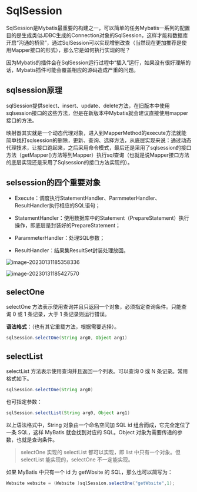 # SqlSession

SqlSession是Mybatis最重要的构建之一，可以简单的任务Mybatis一系列的配置目的是生成类似JDBC生成的Connection对象的SqlSession，这样才能和数据库开启“沟通的桥梁”，通过SqlSession可以实现增删改查（当然现在更加推荐是使用Mapper接口的形式），那么它是如何执行实现的呢？

因为Mybatis的插件会在SqlSession运行过程中“插入”运行，如果没有很好理解的话，Mybatis插件可能会覆盖相应的源码造成严重的问题。

## sqlsession原理

sqlSession提供select、insert、update、delete方法，在旧版本中使用sqlsession接口的这些方法，但是在新版本中Mybatis就会建议直接使用mapper接口的方法。

映射器其实就是一个动态代理对象，进入到MapperMethod的execute方法就能简单找打sqlsession的删除，更新、查询、选择方法，从底层实现来说：通过动态代理技术，让接口跑起来，之后采用命令模式，最后还是采用了sqlsession的接口方法（getMapper()方法等到Mapper）执行sql查询（也就是说Mapper接口方法的底层实现还是采用了Sqlsession的接口方法实现的）。

## selsession的四个重要对象

- Execute：调度执行StatementHandler、ParmmeterHandler、ResultHandler执行相应的SQL语句；


- StatementHandler：使用数据库中的Statement（PrepareStatement）执行操作，即底层是封装好的PrepareStatement；


- ParammeterHandler：处理SQL参数；


- ResultHandler：结果集ResultSet封装处理放回。

![image-20230131185358336](https://fastly.jsdelivr.net/gh/LetengZzz/img@main/Two-C/img/Java/202303011659535.png)

![image-20230131185427570](https://fastly.jsdelivr.net/gh/LetengZzz/img@main/Two-C/img/Java/202303011659549.png)

## selectOne 

selectOne 方法表示使用查询并且只返回一个对象，必须指定查询条件。只能查询 0 或 1 条记录，大于 1 条记录则运行错误。

**语法格式**：（也有其它重载方法，根据需要选择）。

```java
sqlSession.selectOne(String arg0, Object arg1)
```

## selectList 

selectList 方法表示使用查询并且返回一个列表。可以查询 0 或 N 条记录。常用格式如下。

```java
sqlSession.selectOne(String arg0)
```

也可指定参数：

```java
sqlSession.selectList(String arg0, Object arg1)
```

以上语法格式中，String 对象由一个命名空间加 SQL id 组合而成，它完全定位了一条 SQL，这样 MyBatis 就会找到对应的 SQL。Object 对象为需要传递的参数，也就是查询条件。

> selectOne 实现的 selectList 都可以实现，即 list 中只有一个对象。但 selectList 能实现的，selectOne 不一定能实现。

如果 MyBatis 中只有一个 id 为 getWbsite 的 SQL，那么也可以简写为：

```java
Website website = (Website )sqlSession.selectOne("getWbsite",1);
```
